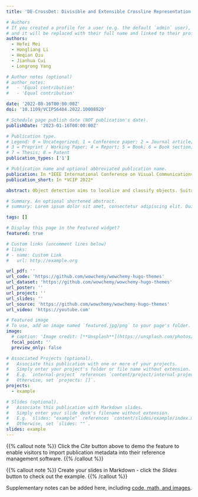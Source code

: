 ```yaml
---
title: 'DE-CrossDet: Divisible and Extensible Crossline Representation for Object Detection'

# Authors
# If you created a profile for a user (e.g. the default `admin` user), write the username (folder name) here
# and it will be replaced with their full name and linked to their profile.
authors:
  - Hefei Mei
  - Hongliang Li
  - Heqian Qiu
  - Jianhua Cui
  - Longrong Yang

# Author notes (optional)
# author_notes:
#   - 'Equal contribution'
#   - 'Equal contribution'

date: '2022-08-16T00:00:00Z'
doi: '10.1109/VCIP56404.2022.10008820'

# Schedule page publish date (NOT publication's date).
publishDate: '2023-01-16T00:00:00Z'

# Publication type.
# Legend: 0 = Uncategorized; 1 = Conference paper; 2 = Journal article;
# 3 = Preprint / Working Paper; 4 = Report; 5 = Book; 6 = Book section;
# 7 = Thesis; 8 = Patent
publication_types: ['1']

# Publication name and optional abbreviated publication name.
publication: In *IEEE International Conference on Visual Communications and Image Processing*
publication_short: In *VCIP 2022*

abstract: Object detection aims to localize and classify objects. Suitable object representation plays an important role in accurate detection. Because a complete crossline inevitably passes through the noise of backgrounds or other objects, object features directly extracted by the whole crossline are often confused. In this paper, we present a new feature extraction method, DE-Crossline, which can enhance the original crossline representation to capture more accurate object information. Specifically, we divide the crossline into several segments, each of which extracts the maximum activation key point respectively to reduce the impact of noise mentioned above. Furthermore, considering various shapes and sizes of objects, we design a Deformable Width Extension Module to learn a suitable width of each crossline, so as to capture richer object information. Extensive experiments prove the effectiveness of our proposed method. The total performance of our proposed detector can reach 49.0% AP, using ResNet-101 as backbone on the MS-COCO dataset.

# Summary. An optional shortened abstract.
# summary: Lorem ipsum dolor sit amet, consectetur adipiscing elit. Duis posuere tellus ac convallis placerat. Proin tincidunt magna sed ex sollicitudin condimentum.

tags: []

# Display this page in the Featured widget?
featured: true

# Custom links (uncomment lines below)
# links:
# - name: Custom Link
#   url: http://example.org

url_pdf: ''
url_code: 'https://github.com/wowchemy/wowchemy-hugo-themes'
url_dataset: 'https://github.com/wowchemy/wowchemy-hugo-themes'
url_poster: ''
url_project: ''
url_slides: ''
url_source: 'https://github.com/wowchemy/wowchemy-hugo-themes'
url_video: 'https://youtube.com'

# Featured image
# To use, add an image named `featured.jpg/png` to your page's folder.
image:
  # caption: 'Image credit: [**Unsplash**](https://unsplash.com/photos/pLCdAaMFLTE)'
  focal_point: ''
  preview_only: false

# Associated Projects (optional).
#   Associate this publication with one or more of your projects.
#   Simply enter your project's folder or file name without extension.
#   E.g. `internal-project` references `content/project/internal-project/index.md`.
#   Otherwise, set `projects: []`.
projects:
  - example

# Slides (optional).
#   Associate this publication with Markdown slides.
#   Simply enter your slide deck's filename without extension.
#   E.g. `slides: "example"` references `content/slides/example/index.md`.
#   Otherwise, set `slides: ""`.
slides: example
---
```


{{% callout note %}}
Click the _Cite_ button above to demo the feature to enable visitors to import publication metadata into their reference management software.
{{% /callout %}}

{{% callout note %}}
Create your slides in Markdown - click the _Slides_ button to check out the example.
{{% /callout %}}

Supplementary notes can be added here, including [code, math, and images](https://wowchemy.com/docs/writing-markdown-latex/).
